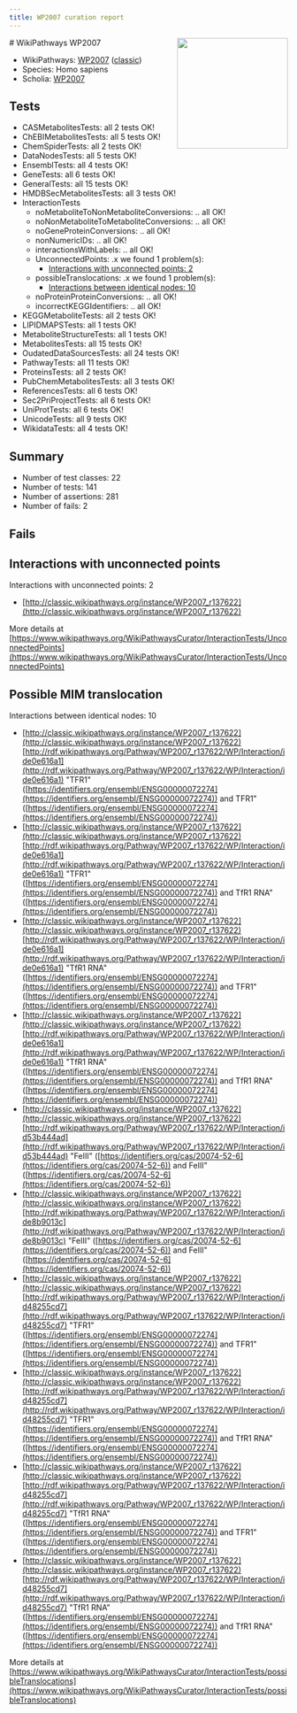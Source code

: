 ```yaml
---
title: WP2007 curation report
---
```


<img style="float: right; width: 200px" src="https://upload.wikimedia.org/wikipedia/commons/thumb/8/83/Wplogo_with_text_500.png/640px-Wplogo_with_text_500.png" />
# WikiPathways WP2007

* WikiPathways: [WP2007](https://wikipathways.org/pathways/WP2007) ([classic](https://classic.wikipathways.org/instance/WP2007))
* Species: Homo sapiens
* Scholia: [WP2007](https://scholia.toolforge.org/wikipathways/WP2007)
## Tests
* CASMetabolitesTests: all 2 tests OK!
* ChEBIMetabolitesTests: all 5 tests OK!
* ChemSpiderTests: all 2 tests OK!
* DataNodesTests: all 5 tests OK!
* EnsemblTests: all 4 tests OK!
* GeneTests: all 6 tests OK!
* GeneralTests: all 15 tests OK!
* HMDBSecMetabolitesTests: all 3 tests OK!
* InteractionTests
    * noMetaboliteToNonMetaboliteConversions: .. all OK!
    * noNonMetaboliteToMetaboliteConversions: .. all OK!
    * noGeneProteinConversions: .. all OK!
    * nonNumericIDs: .. all OK!
    * interactionsWithLabels: .. all OK!
    * UnconnectedPoints: .x we found 1 problem(s):
        * [Interactions with unconnected points: 2](#35a61ada)
    * possibleTranslocations: .x we found 1 problem(s):
        * [Interactions between identical nodes: 10](#661ebeea)
    * noProteinProteinConversions: .. all OK!
    * incorrectKEGGIdentifiers: .. all OK!
* KEGGMetaboliteTests: all 2 tests OK!
* LIPIDMAPSTests: all 1 tests OK!
* MetaboliteStructureTests: all 1 tests OK!
* MetabolitesTests: all 15 tests OK!
* OudatedDataSourcesTests: all 24 tests OK!
* PathwayTests: all 11 tests OK!
* ProteinsTests: all 2 tests OK!
* PubChemMetabolitesTests: all 3 tests OK!
* ReferencesTests: all 6 tests OK!
* Sec2PriProjectTests: all 6 tests OK!
* UniProtTests: all 6 tests OK!
* UnicodeTests: all 9 tests OK!
* WikidataTests: all 4 tests OK!


## Summary

* Number of test classes: 22
* Number of tests: 141
* Number of assertions: 281
* Number of fails: 2

## Fails

<a name="35a61ada" />

## Interactions with unconnected points

Interactions with unconnected points: 2

* [http://classic.wikipathways.org/instance/WP2007_r137622](http://classic.wikipathways.org/instance/WP2007_r137622)


More details at [https://www.wikipathways.org/WikiPathwaysCurator/InteractionTests/UnconnectedPoints](https://www.wikipathways.org/WikiPathwaysCurator/InteractionTests/UnconnectedPoints)

<a name="661ebeea" />

## Possible MIM translocation

Interactions between identical nodes: 10

* [http://classic.wikipathways.org/instance/WP2007_r137622](http://classic.wikipathways.org/instance/WP2007_r137622) [http://rdf.wikipathways.org/Pathway/WP2007_r137622/WP/Interaction/ide0e616a1](http://rdf.wikipathways.org/Pathway/WP2007_r137622/WP/Interaction/ide0e616a1) "TFR1" ([https://identifiers.org/ensembl/ENSG00000072274](https://identifiers.org/ensembl/ENSG00000072274)) and 
TFR1" ([https://identifiers.org/ensembl/ENSG00000072274](https://identifiers.org/ensembl/ENSG00000072274))
* [http://classic.wikipathways.org/instance/WP2007_r137622](http://classic.wikipathways.org/instance/WP2007_r137622) [http://rdf.wikipathways.org/Pathway/WP2007_r137622/WP/Interaction/ide0e616a1](http://rdf.wikipathways.org/Pathway/WP2007_r137622/WP/Interaction/ide0e616a1) "TFR1" ([https://identifiers.org/ensembl/ENSG00000072274](https://identifiers.org/ensembl/ENSG00000072274)) and 
TfR1 RNA" ([https://identifiers.org/ensembl/ENSG00000072274](https://identifiers.org/ensembl/ENSG00000072274))
* [http://classic.wikipathways.org/instance/WP2007_r137622](http://classic.wikipathways.org/instance/WP2007_r137622) [http://rdf.wikipathways.org/Pathway/WP2007_r137622/WP/Interaction/ide0e616a1](http://rdf.wikipathways.org/Pathway/WP2007_r137622/WP/Interaction/ide0e616a1) "TfR1 RNA" ([https://identifiers.org/ensembl/ENSG00000072274](https://identifiers.org/ensembl/ENSG00000072274)) and 
TFR1" ([https://identifiers.org/ensembl/ENSG00000072274](https://identifiers.org/ensembl/ENSG00000072274))
* [http://classic.wikipathways.org/instance/WP2007_r137622](http://classic.wikipathways.org/instance/WP2007_r137622) [http://rdf.wikipathways.org/Pathway/WP2007_r137622/WP/Interaction/ide0e616a1](http://rdf.wikipathways.org/Pathway/WP2007_r137622/WP/Interaction/ide0e616a1) "TfR1 RNA" ([https://identifiers.org/ensembl/ENSG00000072274](https://identifiers.org/ensembl/ENSG00000072274)) and 
TfR1 RNA" ([https://identifiers.org/ensembl/ENSG00000072274](https://identifiers.org/ensembl/ENSG00000072274))
* [http://classic.wikipathways.org/instance/WP2007_r137622](http://classic.wikipathways.org/instance/WP2007_r137622) [http://rdf.wikipathways.org/Pathway/WP2007_r137622/WP/Interaction/id53b444ad](http://rdf.wikipathways.org/Pathway/WP2007_r137622/WP/Interaction/id53b444ad) "FeIII" ([https://identifiers.org/cas/20074-52-6](https://identifiers.org/cas/20074-52-6)) and 
FeIII" ([https://identifiers.org/cas/20074-52-6](https://identifiers.org/cas/20074-52-6))
* [http://classic.wikipathways.org/instance/WP2007_r137622](http://classic.wikipathways.org/instance/WP2007_r137622) [http://rdf.wikipathways.org/Pathway/WP2007_r137622/WP/Interaction/ide8b9013c](http://rdf.wikipathways.org/Pathway/WP2007_r137622/WP/Interaction/ide8b9013c) "FeIII" ([https://identifiers.org/cas/20074-52-6](https://identifiers.org/cas/20074-52-6)) and 
FeIII" ([https://identifiers.org/cas/20074-52-6](https://identifiers.org/cas/20074-52-6))
* [http://classic.wikipathways.org/instance/WP2007_r137622](http://classic.wikipathways.org/instance/WP2007_r137622) [http://rdf.wikipathways.org/Pathway/WP2007_r137622/WP/Interaction/id48255cd7](http://rdf.wikipathways.org/Pathway/WP2007_r137622/WP/Interaction/id48255cd7) "TFR1" ([https://identifiers.org/ensembl/ENSG00000072274](https://identifiers.org/ensembl/ENSG00000072274)) and 
TFR1" ([https://identifiers.org/ensembl/ENSG00000072274](https://identifiers.org/ensembl/ENSG00000072274))
* [http://classic.wikipathways.org/instance/WP2007_r137622](http://classic.wikipathways.org/instance/WP2007_r137622) [http://rdf.wikipathways.org/Pathway/WP2007_r137622/WP/Interaction/id48255cd7](http://rdf.wikipathways.org/Pathway/WP2007_r137622/WP/Interaction/id48255cd7) "TFR1" ([https://identifiers.org/ensembl/ENSG00000072274](https://identifiers.org/ensembl/ENSG00000072274)) and 
TfR1 RNA" ([https://identifiers.org/ensembl/ENSG00000072274](https://identifiers.org/ensembl/ENSG00000072274))
* [http://classic.wikipathways.org/instance/WP2007_r137622](http://classic.wikipathways.org/instance/WP2007_r137622) [http://rdf.wikipathways.org/Pathway/WP2007_r137622/WP/Interaction/id48255cd7](http://rdf.wikipathways.org/Pathway/WP2007_r137622/WP/Interaction/id48255cd7) "TfR1 RNA" ([https://identifiers.org/ensembl/ENSG00000072274](https://identifiers.org/ensembl/ENSG00000072274)) and 
TFR1" ([https://identifiers.org/ensembl/ENSG00000072274](https://identifiers.org/ensembl/ENSG00000072274))
* [http://classic.wikipathways.org/instance/WP2007_r137622](http://classic.wikipathways.org/instance/WP2007_r137622) [http://rdf.wikipathways.org/Pathway/WP2007_r137622/WP/Interaction/id48255cd7](http://rdf.wikipathways.org/Pathway/WP2007_r137622/WP/Interaction/id48255cd7) "TfR1 RNA" ([https://identifiers.org/ensembl/ENSG00000072274](https://identifiers.org/ensembl/ENSG00000072274)) and 
TfR1 RNA" ([https://identifiers.org/ensembl/ENSG00000072274](https://identifiers.org/ensembl/ENSG00000072274))


More details at [https://www.wikipathways.org/WikiPathwaysCurator/InteractionTests/possibleTranslocations](https://www.wikipathways.org/WikiPathwaysCurator/InteractionTests/possibleTranslocations)

